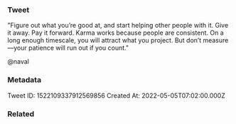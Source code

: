### Tweet
"Figure out what you’re good at, and start helping other people with it. Give it away. Pay it forward. Karma works because people are consistent. On a long enough timescale, you will attract what you project. But don’t measure—your patience will run out if you count."

@naval

### Metadata
Tweet ID: 1522109337912569856
Created At: 2022-05-05T07:02:00.000Z

### Related

